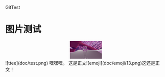 ﻿GitTest
# 图片测试
<div align="center"><img src="doc/test.png"  height="70" width="100"></div>
![ttee](doc/test.png)
嘿嘿嘿。
这是正文![emoji](doc/emoji/13.png)这还是正文！
